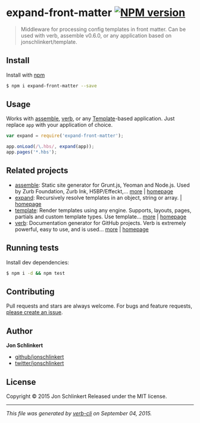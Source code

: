 # expand-front-matter [![NPM version](https://badge.fury.io/js/expand-front-matter.svg)](http://badge.fury.io/js/expand-front-matter)

> Middleware for processing config templates in front matter. Can be used with verb, assemble v0.6.0, or any application based on jonschlinkert/template.

## Install

Install with [npm](https://www.npmjs.com/)

```sh
$ npm i expand-front-matter --save
```

## Usage

Works with [assemble](http://assemble.io), [verb](https://github.com/verbose/verb), or any [Template](https://github.com/jonschlinkert/template)-based application. Just replace `app` with your application of choice.

```js
var expand = require('expand-front-matter');

app.onLoad(/\.hbs/, expand(app));
app.pages('*.hbs');
```

## Related projects

* [assemble](https://www.npmjs.com/package/assemble): Static site generator for Grunt.js, Yeoman and Node.js. Used by Zurb Foundation, Zurb Ink, H5BP/Effeckt,… [more](https://www.npmjs.com/package/assemble) | [homepage](http://assemble.io)
* [expand](https://www.npmjs.com/package/expand): Recursively resolve templates in an object, string or array. | [homepage](https://github.com/jonschlinkert/expand)
* [template](https://www.npmjs.com/package/template): Render templates using any engine. Supports, layouts, pages, partials and custom template types. Use template… [more](https://www.npmjs.com/package/template) | [homepage](https://github.com/jonschlinkert/template)
* [verb](https://www.npmjs.com/package/verb): Documentation generator for GitHub projects. Verb is extremely powerful, easy to use, and is used… [more](https://www.npmjs.com/package/verb) | [homepage](https://github.com/verbose/verb)

## Running tests

Install dev dependencies:

```sh
$ npm i -d && npm test
```

## Contributing

Pull requests and stars are always welcome. For bugs and feature requests, [please create an issue](https://github.com/jonschlinkert/expand-front-matter/issues/new).

## Author

**Jon Schlinkert**

+ [github/jonschlinkert](https://github.com/jonschlinkert)
+ [twitter/jonschlinkert](http://twitter.com/jonschlinkert)

## License

Copyright © 2015 Jon Schlinkert
Released under the MIT license.

***

_This file was generated by [verb-cli](https://github.com/assemble/verb-cli) on September 04, 2015._
